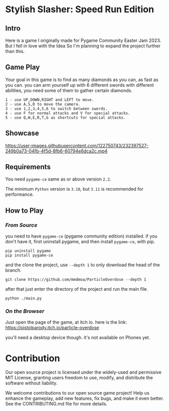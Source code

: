 # Stylish Slasher: Speed Run Edition

## Intro
Here is a game I originally made for Pygame Community Easter Jam 2023. But I fell in love with the Idea
So I'm planning to expand the project further than this.

## Game Play

Your goal in this game is to find as many diamonds as you can, as fast as you can.
you can arm yourself up with 6 different swords with different abilities,
you need some of them to gather certain diamonds.

```
1 - use UP,DOWN,RIGHT and LEFT to move.
2 - use A,S,D to move the camera.
3 - use 1,2,3,4,5,6 to switch between swords.
4 - use F for normal attacks and V for special attacks.
5 - use Q,W,E,R,T,G as shortcuts for special attacks.
```

## Showcase

https://user-images.githubusercontent.com/122750743/232397527-249b0a73-04fb-4f5d-8fb6-60794e6dca2c.mp4

## Requirements

You need `pygame-ce` same as or above version `2.2`.

The minimum `Python` version is `3.10`, but `3.11` is recommended for performance.

## How to Play

### *From Source*

you need to have `pygame-ce` (pygame community edition) installed.
if you don't have it, first uninstall pygame, and then install `pygame-ce`, with pip.

```commandline
pip uninstall pygame
pip install pygame-ce
```

and the clone the project, use `--depth 1` to only download the head of the branch.

```commandline
git clone https://github.com/mmdmoa/ParticleOverdose --depth 1
```

after that just enter the directory of the project and run the main file.

```commandline
python ./main.py
```

### *On the Browser*

Just open the page of the game, at itch io.
here is the link:
https://pistolparody.itch.io/particle-overdose

you'll need a desktop device though. it's not available
on Phones yet.


# Contribution

Our open source project is licensed under the widely-used and permissive MIT License, 
granting users freedom to use, modify, and distribute the software without liability.

We welcome contributions to our open source game project! Help us enhance the gameplay,
add new features, fix bugs, and make it even better.
See the CONTRIBUTING.md file for more details.
